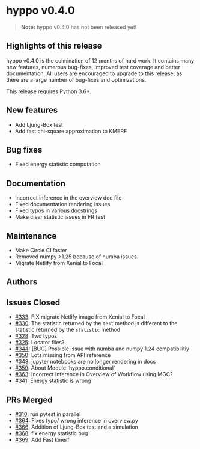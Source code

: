 # hyppo v0.4.0

> **Note:** hyppo v0.4.0 has not been released yet!

## Highlights of this release

hyppo v0.4.0 is the culmination of 12 months of hard work. It contains
many new features, numerous bug-fixes, improved test coverage and better
documentation. All users are encouraged to
upgrade to this release, as there are a large number of bug-fixes and
optimizations.

This release requires Python 3.6+.

## New features

* Add Ljung-Box test
* Add fast chi-square approximation to KMERF

## Bug fixes

* Fixed energy statistic computation

## Documentation

* Incorrect inference in the overview doc file
* Fixed documentation rendering issues
* Fixed typos in various docstrings
* Make clear statistic issues in FR test

## Maintenance

* Make Circle CI faster
* Removed numpy >1.25 because of numba issues
* Migrate Netlify from Xenial to Focal

## Authors

## Issues Closed

* [#333](https://github.com/neurodata/hyppo/issues/333): FIX migrate Netlify image from Xenial to Focal
* [#330](https://github.com/neurodata/hyppo/issues/330): The statistic returned by the `test` method is different to the statistic returned by the `statistic` method
* [#328](https://github.com/neurodata/hyppo/issues/328): Two typos
* [#325](https://github.com/neurodata/hyppo/issues/325): Locator files?
* [#344](https://github.com/neurodata/hyppo/issues/344): [BUG] Possible issue with numba and numpy 1.24 compatibilitiy
* [#350](https://github.com/neurodata/hyppo/issues/350): Lots missing from API reference
* [#348](https://github.com/neurodata/hyppo/issues/348): jupyter notebooks are no longer rendering in docs
* [#359](https://github.com/neurodata/hyppo/issues/359): About Module 'hyppo.conditional'
* [#363](https://github.com/neurodata/hyppo/issues/363): Incorrect Inference in Overview of Workflow using MGC?
* [#341](https://github.com/neurodata/hyppo/issues/341): Energy statistic is wrong

## PRs Merged

* [#310](https://github.com/neurodata/hyppo/pull/310): run pytest in parallel
* [#364](https://github.com/neurodata/hyppo/pull/364): Fixes typo/ wrong inference in overview.py
* [#366](https://github.com/neurodata/hyppo/pull/366): Addition of Ljung-Box test and a simulation
* [#368](https://github.com/neurodata/hyppo/pull/368): fix energy statistic bug
* [#369](https://github.com/neurodata/hyppo/pull/369): Add Fast kmerf
